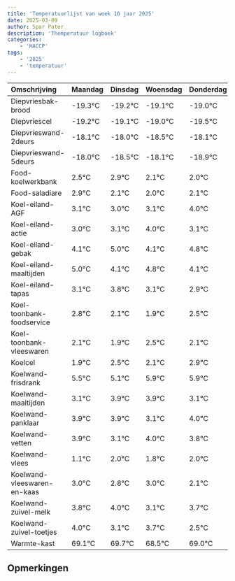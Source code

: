 ```yaml
---
title: 'Temperatuurlijst van week 10 jaar 2025'
date: 2025-03-09
author: Spar Pater
description: 'Themperatuur logboek'
categories:
    - 'HACCP'
tags:
    - '2025'
    - 'temperatuur'
---
```

|Omschrijving|Maandag|Dinsdag|Woensdag|Donderdag|Vrijdag|Zaterdag|Zondag|
|:---|:---|:---|:---|:---|:---|:---|:---|
|Diepvriesbak-brood|-19.3°C|-19.2°C|-19.1°C|-19.0°C|-19.5°C|-19.1°C|-19.9°C|
|Diepvriescel|-19.2°C|-19.1°C|-19.0°C|-19.5°C|-19.1°C|-19.9°C|-20.0°C|
|Diepvrieswand-2deurs|-18.1°C|-18.0°C|-18.5°C|-18.1°C|-18.9°C|-19.0°C|-18.9°C|
|Diepvrieswand-5deurs|-18.0°C|-18.5°C|-18.1°C|-18.9°C|-19.0°C|-18.9°C|-18.0°C|
|Food-koelwerkbank|2.5°C|2.9°C|2.1°C|2.0°C|2.1°C|3.0°C|2.1°C|
|Food-saladiare|2.9°C|2.1°C|2.0°C|2.1°C|3.0°C|2.1°C|2.8°C|
|Koel-eiland-AGF|3.1°C|3.0°C|3.1°C|4.0°C|3.1°C|3.8°C|3.1°C|
|Koel-eiland-actie|3.0°C|3.1°C|4.0°C|3.1°C|3.8°C|3.1°C|2.9°C|
|Koel-eiland-gebak|4.1°C|5.0°C|4.1°C|4.8°C|4.1°C|3.9°C|4.5°C|
|Koel-eiland-maaltijden|5.0°C|4.1°C|4.8°C|4.1°C|3.9°C|4.5°C|4.1°C|
|Koel-eiland-tapas|3.1°C|3.8°C|3.1°C|2.9°C|3.5°C|3.1°C|3.9°C|
|Koel-toonbank-foodservice|2.8°C|2.1°C|1.9°C|2.5°C|2.1°C|2.9°C|2.9°C|
|Koel-toonbank-vleeswaren|2.1°C|1.9°C|2.5°C|2.1°C|2.9°C|2.9°C|2.1°C|
|Koelcel|1.9°C|2.5°C|2.1°C|2.9°C|2.9°C|2.1°C|3.0°C|
|Koelwand-frisdrank|5.5°C|5.1°C|5.9°C|5.9°C|5.1°C|6.0°C|5.8°C|
|Koelwand-maaltijden|3.1°C|3.9°C|3.9°C|3.1°C|4.0°C|3.8°C|4.0°C|
|Koelwand-panklaar|3.9°C|3.9°C|3.1°C|4.0°C|3.8°C|4.0°C|3.1°C|
|Koelwand-vetten|3.9°C|3.1°C|4.0°C|3.8°C|4.0°C|3.1°C|3.7°C|
|Koelwand-vlees|1.1°C|2.0°C|1.8°C|2.0°C|1.1°C|1.7°C|0.5°C|
|Koelwand-vleeswaren-en-kaas|3.0°C|2.8°C|3.0°C|2.1°C|2.7°C|1.5°C|2.0°C|
|Koelwand-zuivel-melk|3.8°C|4.0°C|3.1°C|3.7°C|2.5°C|3.0°C|3.1°C|
|Koelwand-zuivel-toetjes|4.0°C|3.1°C|3.7°C|2.5°C|3.0°C|3.1°C|2.8°C|
|Warmte-kast|69.1°C|69.7°C|68.5°C|69.0°C|69.1°C|68.8°C|68.1°C|

## Opmerkingen


